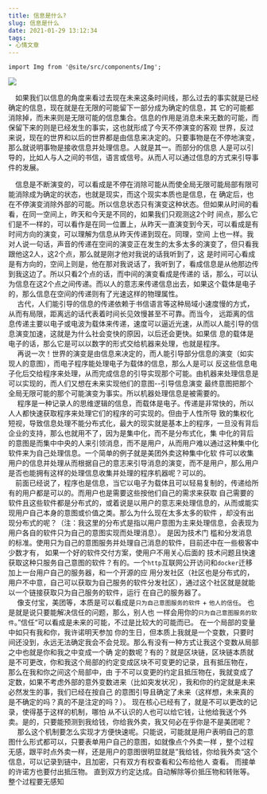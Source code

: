 ```yaml
---
title: 信息是什么?
slug: 信息是什么
date: 2021-01-29 13:12:34
tags:
- 心情文章
---
```

```mdx-code-block
import Img from '@site/src/components/Img';
```

<div>
    <Img src="storage:///images/xiannuon.jpeg" />
</div>

&emsp;如果我们以信息的角度来看过去现在未来这条时间线，那么过去的事实就是已经确定的信息，现在就是在无限的可能留下一部分成为确定的信息，其
它的可能都消除掉，而未来则是无限可能的信息集合。信息的作用是消息未来无数的可能，而保留下来的则是已经发生的事实，这也就形成了今天不停演变的客观
世界，反过来说，现在的世界和以后的世界都是由信息来决定的。只要事物是在不停地演变，那么就说明事物是接收信息并处理信息。人就是其一。而部分的信息
人是可以引导的，比如人与人之间的书信，语言或信号。从而人可以通过信息的方式来引导事件的发展。
<!--truncate-->
&emsp;信息是不断演变的，可以看成是不停在消除可能从而使全局无限可能局部有限可能消除成为确定的状态，也就是现实，而这个现实本质也是信息，在
确定后，也在不停演变消除外部的可能。所以信息状态只有演变这种状态。但如果从时间的看看，在同一空间上，昨天和今天是不同的，如果我们只观测这2个时
间点，那么它们是不一样的，可以看作是在同一位置上，从昨天一直演变到今天，可以看成是有时间方向的演变，可以理解为信息从昨天传递到现在。同理，空间
上也一样。我对人说一句话，声音的传递在空间的演变正在发生的太多太多的演变了，但只看我跟他这2人，这2个点，那么就是刚才他对我说的话我听到了，这
是时间可心看成是有方向的，空间上则是，他在那对我说话了，我听到了，看成信息是从他那边传到我这边了。所以只看2个点的话，而中间的演变看成是传递的
话，那么，可以认为信息在这2个点之间传递。而以人的意志来传递信息出去，如果这个载体是电子的，那么信息在空间的传递则有了光速这样的物理属性。  
&emsp; 古代，人们能引导的信息的传递依赖于书信语言等这种局域小速度慢的方式，从而有局限，距离远的话代表着时间长见效慢甚至不可靠。而当今，
远距离的信息传递主要以电子或电波为载体来传递，速度可以逼近光速，从而以人能引导的信息演变加速，这就是为什么社会变快的原因，以后还会更快。如果信
息的载体是电子的话，那么它是可以以数字的形式交给机器来处理，也就是程序。  
&emsp; 再说一次！世界的演变是由信息来决定的，而人能引导部分信息的演变（如实现人的意图），而电子程序能处理电子为载体的信息，那么人是可以
反这些信息电子化后交给程序来处理，从而完成信息的引导实现那个可能。由机器来处理信息是可以实现的，而人们又想在未来实现他们的意图--引导信息演变
最终意图把那个全局无限可能的那个可能演变为事实。所以机器处理信息是被需要的。  
&emsp; 程序是一种记录人的思维逻辑的信息，而载体是电子。传递是非常快的，所以人人都快速获取程序来处理它们的程序的可实现的。但由于人性所导
致的集权化短视，导致信息处理不能分布式化，最大的现实就是基本上的程序，一旦没有背后企业的支持，那么也就用不了，因为是集中化，而不是分布式化，集
中化的背后的意图是而集中中央的人来引领消息，而不是用户，从而用户难以通过这种集中化软件来为自己处理信息。一个简单的例子就是美团外卖这种集中化软
件可以收集用户的信息并处理从而根据自己的意志来引导消息的演变，而不是用户，那么用户是否也能拥有这样的处理信息收集并处理的程序机器呢？可以的。  
&emsp;前面已经说了，程序也是信息，当它以电子为载体且可以轻易复制的，传递给所有的用户都是可以的。而用户也是需要这些按他们自己的需求来获取
自己需要的软件且这些软件都是分布式的，或着说是以用户的意志来处理信息的，从而或能实现用户自己本身的意图或价值之类。那么为什么现在太多太多的软件
，却没有出现分布式的呢？（注：我这里的分布式是指以用户意图为主来处理信息，会表现为用户各自的软件只为自己的意图实现而处理消息）。 是因为技术门
槛和分发消息的标准。使用只为自己的意图服务并处理自己消息的软件，目前还中在一些极客中少数才有， 如果一个好的软件交付方案，使用户不用关心后面的
技术问题且快速获取这种只服务自己意图的软件？有的。一个`http`互联网公开访问和`docker`迁移加上一台用户自己的服务器，和一个开源的应
用分发社区（社区也是分布式的， 用户不中意，自己可以获取为自己服务的软件分发社区），通过这个社区就是就能以一个链接获取只为自己服务的软件，运行
在自己的服务器了。  
&emsp; 像支付宝，美团等，本质是可以看成是`只为自己意图服务的软件` + `他人的信任`。 也是就是说只要能解决信任的问题，那么，别人也
一样会用你的`只为自己意图服务的软件`。”信任“可以看成是未来的可能，不过是比较大的可能而已。 在一个局部的变量中如只有我和你，我许诺明天参加
你的生日，但本质上我就是一个变数，只要时间还没到，永远无法确定我会不会兑现。那么有没有一种方式让我这个变数从局部之中也就是你和我之中变成一个确
定的数呢？有的？就是区块链，区块链本质就是不可更改，你和我这个局部的约定变成区块不可变更的记录，且有抵压物在， 那么在我和你之间这个局部中，由
于不可以变更的约定且抵压物在，我就变成了定数，如果不考虑外部的意外变数进来（比如突发状况），我和你的约定就是未来必然发生的事，我们已经在按自己
的意图引导且确定了未来（这样想，未来真的是不确定的吗？真的不是注定的吗？）。 现在核心已经有了，就是不可以更改的记录，使得基于这样的机制，哪怕
从不认识的人也可以给它钱，让他给我送个外卖。是的，只要能预测到我给钱，你给我外卖，我又何必在乎你是不是美团呢？
&emsp; 那么这个机制要怎么实现才方便快速呢。只能说，可能就是用户表明自己的意图什么形式都可以，只要表单用户自己的意图，如就像点个外卖一样
，整个过程无感，跟平时点外卖一样，还是用户的意图很明显就是”我给钱，你给我外卖“这个信息，可以记录到链中，且加密，只有双方有权查看和公布给他人
查看。 而接单的许诺方也要付出抵压物。 直到双方约定达成。自动解除等价抵压物和转账等。整个过程要无感知